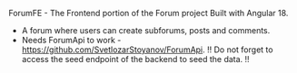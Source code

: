 ForumFE - The Frontend portion of the Forum project Built with Angular 18.
- A forum where users can create subforums, posts and comments.
- Needs ForumApi to work - https://github.com/SvetlozarStoyanov/ForumApi. 
!! Do not forget to access the seed endpoint of the backend to seed the data. !!